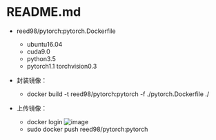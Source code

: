 README.md
======

* reed98/pytorch:pytorch.Dockerfile

	* ubuntu16.04
	* cuda9.0
	* python3.5
	* pytorch1.1 torchvision0.3
  
  
* 封装镜像：

	* docker build -t reed98/pytorch:pytorch -f ./pytorch.Dockerfile ./

* 上传镜像：
	* docker login
		![image](http://github.com/ReedZyd/using_images/raw/master/README_images/docker_login.png)
	* sudo docker push reed98/pytorch:pytorch
	

